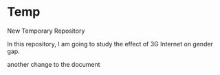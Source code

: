 # Temp
New Temporary Repository

In this repository, I am going to study the effect of 3G Internet on gender gap.

another change to the document